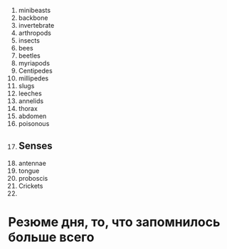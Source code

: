 

1. minibeasts
2. backbone
3. invertebrate
4. arthropods
5. insects
6. bees
7. beetles
8. myriapods
9. Centipedes
10. millipedes
11. slugs
12. leeches
13. annelids
14. thorax
15. abdomen
16. poisonous
17. ## Senses
18. antennae
19. tongue
20. proboscis
21. Crickets
22. 








# Резюме дня, то, что запомнилось больше всего